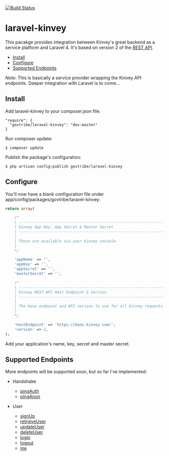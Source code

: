 [![Build Status](https://travis-ci.org/GovTribe/laravel-kinvey.png?branch=master)](https://travis-ci.org/GovTribe/laravel-kinvey)
# laravel-kinvey

This pacakge provides integration between Kinvey's great backend as a service platform and Laravel 4. It's based on version 2 of the [REST API](http://devcenter.kinvey.com/rest/guides/getting-started).

- [Install](#installation)
- [Configure](#configure)
- [Supported Endpoints](#supported-endpoints)

*Note*: This is basically a service provider wrapping the Kinvey API endpoints. Deeper integration with Laravel is to come...

## Install

Add laravel-kinvey to your composer.json file:
```
"require": {
  "govtribe/laravel-kinvey": "dev-master"
}
```

Run composer update:
```
$ composer update
```

Publish the package's configuration:
```
$ php artisan config:publish govtribe/laravel-kinvey
```

## Configure
You'll now have a blank configuration file under app/config/packages/govtribe/laravel-kinvey:
```php
return array(

	/*
	| -----------------------------------------------------------------------------
	| Kinvey App Key, App Secret & Master Secret
	| -----------------------------------------------------------------------------
	|
	| These are available via your Kinvey console.
	|
	*/

	'appName' => '',
	'appKey' => '',
	'appSecret' => '',
	'masterSecret' => '',

	/*
	| -----------------------------------------------------------------------------
	| Kinvey REST API Host Endpoint & Version
	| -----------------------------------------------------------------------------
	|
	| The base endpoint and API version to use for all Kinvey requests.
	|
	*/

	'hostEndpoint' => 'https://baas.kinvey.com/',
	'version' => 2,
);
```
Add your application's name, key, secret and master secret.

## Supported Endpoints

More endpoints will be supported soon, but so far I've implemented:

 - Handshake
   - [pingAuth](http://devcenter.kinvey.com/rest/guides/getting-started#handshake)
   - [pingAnon](http://devcenter.kinvey.com/rest/guides/getting-started#handshake)
   
- User
  - [signUp]('http://devcenter.kinvey.com/rest/guides/users#signup')
  - [retrieveUser](http://devcenter.kinvey.com/rest/guides/users#retrieve)
  - [updateUser](http://devcenter.kinvey.com/rest/guides/users#update)
  - [deleteUser](http://devcenter.kinvey.com/rest/guides/users#delete)
  - [login](http://devcenter.kinvey.com/rest/guides/users#login)
  - [logout](http://devcenter.kinvey.com/rest/guides/users#logout)
  - [me](http://devcenter.kinvey.com/rest/guides/users#login)
